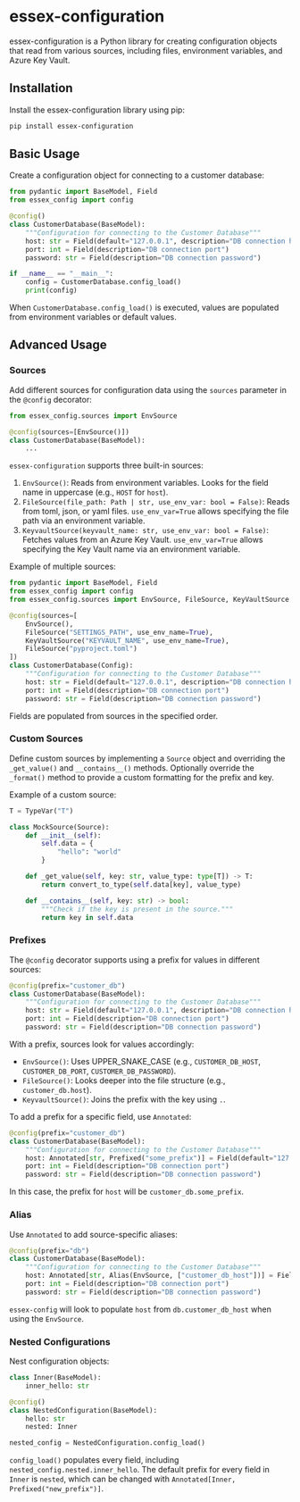 # essex-configuration

essex-configuration is a Python library for creating configuration objects that read from various sources, including files, environment variables, and Azure Key Vault.

## Installation

Install the essex-configuration library using pip:

```sh
pip install essex-configuration
```

## Basic Usage

Create a configuration object for connecting to a customer database:

```python
from pydantic import BaseModel, Field
from essex_config import config

@config()
class CustomerDatabase(BaseModel):
    """Configuration for connecting to the Customer Database"""
    host: str = Field(default="127.0.0.1", description="DB connection host")
    port: int = Field(description="DB connection port")
    password: str = Field(description="DB connection password")

if __name__ == "__main__":
    config = CustomerDatabase.config_load()
    print(config)
```

When `CustomerDatabase.config_load()` is executed, values are populated from environment variables or default values.

## Advanced Usage

### Sources

Add different sources for configuration data using the `sources` parameter in the `@config` decorator:

```python
from essex_config.sources import EnvSource

@config(sources=[EnvSource()])
class CustomerDatabase(BaseModel):
    ...
```

`essex-configuration` supports three built-in sources:

1. `EnvSource()`: Reads from environment variables. Looks for the field name in uppercase (e.g., `HOST` for `host`).
2. `FileSource(file_path: Path | str, use_env_var: bool = False)`: Reads from toml, json, or yaml files. `use_env_var=True` allows specifying the file path via an environment variable.
3. `KeyvaultSource(keyvault_name: str, use_env_var: bool = False)`: Fetches values from an Azure Key Vault. `use_env_var=True` allows specifying the Key Vault name via an environment variable.

Example of multiple sources:

```python
from pydantic import BaseModel, Field
from essex_config import config
from essex_config.sources import EnvSource, FileSource, KeyVaultSource

@config(sources=[
    EnvSource(),
    FileSource("SETTINGS_PATH", use_env_name=True),
    KeyVaultSource("KEYVAULT_NAME", use_env_name=True),
    FileSource("pyproject.toml")
])
class CustomerDatabase(Config):
    """Configuration for connecting to the Customer Database"""
    host: str = Field(default="127.0.0.1", description="DB connection host")
    port: int = Field(description="DB connection port")
    password: str = Field(description="DB connection password")
```

Fields are populated from sources in the specified order.

### Custom Sources

Define custom sources by implementing a `Source` object and overriding the `_get_value()` and `__contains__()` methods. Optionally override the `_format()` method to provide a custom formatting for the prefix and key.

Example of a custom source:

```python
T = TypeVar("T")

class MockSource(Source):
    def __init__(self):
        self.data = {
            "hello": "world"
        }

    def _get_value(self, key: str, value_type: type[T]) -> T:
        return convert_to_type(self.data[key], value_type)

    def __contains__(self, key: str) -> bool:
        """Check if the key is present in the source."""
        return key in self.data
```

### Prefixes

The `@config` decorator supports using a prefix for values in different sources:

```python
@config(prefix="customer_db")
class CustomerDatabase(BaseModel):
    """Configuration for connecting to the Customer Database"""
    host: str = Field(default="127.0.0.1", description="DB connection host")
    port: int = Field(description="DB connection port")
    password: str = Field(description="DB connection password")
```

With a prefix, sources look for values accordingly:

* `EnvSource()`: Uses UPPER_SNAKE_CASE (e.g., `CUSTOMER_DB_HOST`, `CUSTOMER_DB_PORT`, `CUSTOMER_DB_PASSWORD`).
* `FileSource()`: Looks deeper into the file structure (e.g., `customer_db.host`).
* `KeyvaultSource()`: Joins the prefix with the key using `.`.

To add a prefix for a specific field, use `Annotated`:

```python
@config(prefix="customer_db")
class CustomerDatabase(BaseModel):
    """Configuration for connecting to the Customer Database"""
    host: Annotated[str, Prefixed("some_prefix")] = Field(default="127.0.0.1", description="DB connection host")
    port: int = Field(description="DB connection port")
    password: str = Field(description="DB connection password")
```

In this case, the prefix for `host` will be `customer_db.some_prefix`.

### Alias

Use `Annotated` to add source-specific aliases:

```python
@config(prefix="db")
class CustomerDatabase(BaseModel):
    """Configuration for connecting to the Customer Database"""
    host: Annotated[str, Alias(EnvSource, ["customer_db_host"])] = Field(default="127.0.0.1", description="DB connection host")
    port: int = Field(description="DB connection port")
    password: str = Field(description="DB connection password")
```

`essex-config` will look to populate `host` from `db.customer_db_host` when using the `EnvSource`.

### Nested Configurations

Nest configuration objects:

```python
class Inner(BaseModel):
    inner_hello: str

@config()
class NestedConfiguration(BaseModel):
    hello: str
    nested: Inner

nested_config = NestedConfiguration.config_load()
```

`config_load()` populates every field, including `nested_config.nested.inner_hello`. The default prefix for every field in `Inner` is `nested`, which can be changed with `Annotated[Inner, Prefixed("new_prefix")]`.